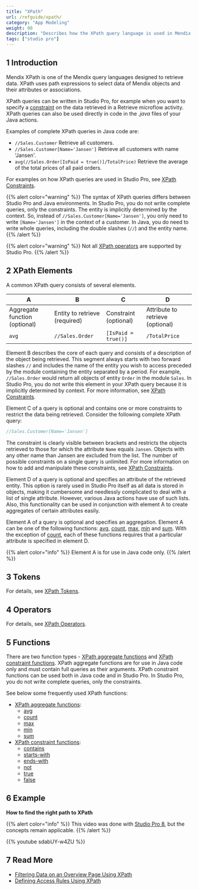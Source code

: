 ```yaml
---
title: "XPath"
url: /refguide/xpath/
category: "App Modeling"
weight: 90
description: "Describes how the XPath query language is used in Mendix by presenting functions and examples."
tags: ["studio pro"]
---
```


## 1 Introduction

Mendix XPath is one of the Mendix query languages designed to retrieve data. XPath uses path expressions to select data of Mendix objects and their attributes or associations.

XPath queries can be written in Studio Pro, for example when you want to specify a [constraint](/refguide/xpath-constraints/) on the data retrieved in a Retrieve microflow activity. XPath queries can also be used directly in code in the *.java* files of your Java actions. 

Examples of complete XPath queries in Java code are:

* `//Sales.Customer`
    Retrieve all customers.
* `//Sales.Customer[Name='Jansen']`
    Retrieve all customers with name 'Jansen'.
* `avg(//Sales.Order[IsPaid = true()]/TotalPrice)`
    Retrieve the average of the total prices of all paid orders.

For examples on how XPath queries are used in Studio Pro, see [XPath Constraints](/refguide/xpath-constraints/).

{{% alert color="warning" %}}
The syntax of XPath queries differs between Studio Pro and Java environments. In Studio Pro, you do not write complete queries, only the constraints. The entity is implicitly determined by the context. So, instead of `//Sales.Customer[Name='Jansen']`, you only need to write `[Name='Jansen']` in the context of a customer. In Java, you do need to write whole queries, including the double slashes (`//`) and the entity name.
{{% /alert %}}

{{% alert color="warning" %}}
Not all [XPath operators](/refguide/xpath-operators/) are supported by Studio Pro.
{{% /alert %}}

## 2 XPath Elements

A common XPath query consists of several elements.

| A | B | C | D |
| --- | --- | --- | --- |
| Aggregate function (optional) | Entity to retrieve (required) | Constraint (optional) | Attribute to retrieve (optional) |
| `avg` | `//Sales.Order` | `[IsPaid = true()]` | `/TotalPrice` |

Element B describes the core of each query and consists of a description of the object being retrieved. This segment always starts with two forward slashes `//` and includes the name of the entity you wish to access preceded by the module containing the entity separated by a period. For example, `//Sales.Order` would return all objects of entity `Order` in the module `Sales`. In Studio Pro, you do not write this element in your XPath query because it is implicitly determined by context. For more information, see [XPath Constraints](/refguide/xpath-constraints/).

Element C of a query is optional and contains one or more constraints to restrict the data being retrieved. Consider the following complete XPath query:

```java {linenos=false}
//Sales.Customer[Name='Jansen']
```

The constraint is clearly visible between brackets and restricts the objects retrieved to those for which the attribute `Name` equals `Jansen`. Objects with any other name than Jansen are excluded from the list. The number of possible constraints on a single query is unlimited. For more information on how to add and manipulate these constraints, see [XPath Constraints](/refguide/xpath-constraints/).

Element D of a query is optional and specifies an attribute of the retrieved entity. This option is rarely used in Studio Pro itself as all data is stored in objects, making it cumbersome and needlessly complicated to deal with a list of single attribute. However, various Java actions have use of such lists. Also, this functionality can be used in conjunction with element A to create aggregates of certain attributes easily.

Element A of a query is optional and specifies an aggregation. Element A can be one of the following functions: [avg](/refguide/xpath-avg/), [count](/refguide/xpath-count/), [max](/refguide/xpath-max/), [min](/refguide/xpath-min/) and [sum](/refguide/xpath-sum/). With the exception of [count](/refguide/xpath-count/), each of these functions requires that a particular attribute is specified in element D. 

{{% alert color="info" %}}
Element A is for use in Java code only.
{{% /alert %}}

## 3 Tokens

For details, see [XPath Tokens](/refguide/xpath-tokens/).

## 4 Operators

For details, see [XPath Operators](/refguide/xpath-operators/).

## 5 Functions

There are two function types - [XPath aggregate functions](/refguide/xpath-aggregate-functions/) and [XPath constraint functions](/refguide/xpath-constraint-functions/). XPath aggregate functions are for use in Java code only and must contain full queries as their arguments. XPath constraint functions can be used both in Java code and in Studio Pro. In Studio Pro, you do not write complete queries, only the constraints. 

See below some frequently used XPath functions:

* [XPath aggregate functions](/refguide/xpath-aggregate-functions/):
    * [avg](/refguide/xpath-avg/)
    * [count](/refguide/xpath-count/)
    * [max](/refguide/xpath-max/)
    * [min](/refguide/xpath-min/)
    * [sum](/refguide/xpath-sum/)
* [XPath constraint functions](/refguide/xpath-constraint-functions/):
    * [contains](/refguide/xpath-contains/)
    * [starts-with](/refguide/xpath-starts-with/)
    * [ends-with](/refguide/xpath-ends-with/)
    * [not](/refguide/xpath-not/)
    * [true](/refguide/xpath-true/)
    * [false](/refguide/xpath-false/)
    
## 6 Example

**How to find the right path to XPath**

{{% alert color="info" %}}
This video was done with [Studio Pro 8](/refguide8/), but the concepts remain applicable.
{{% /alert %}}

{{% youtube sdabUY-w4ZU %}}

## 7 Read More

* [Filtering Data on an Overview Page Using XPath](/refguide/filtering-data-on-an-overview-page/)
* [Defining Access Rules Using XPath](/refguide/define-access-rules-using-xpath/)
